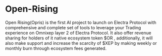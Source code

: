 # Open-Rising
Open Rising(Opris) is the first AI project to launch on Electra Protocol with comprehensive and complete set of tools to leverage your Trading experience on Omnixep layer 2 of Electra Protocol. It also offer revenue sharing for holders of it native ecosystem token $OR , additionally, it will also make support and increase the scarcity of $XEP by making weekly or monthly burn through ecosystem fees generated. 
